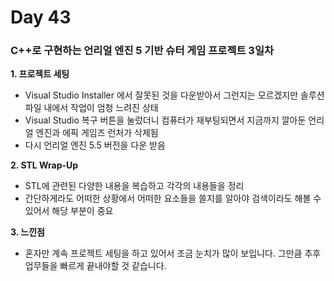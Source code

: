 # Day 43

### C++로 구현하는 언리얼 엔진 5 기반 슈터 게임 프로젝트 3일차

**1. 프로젝트 세팅**

- Visual Studio Installer 에서 잘못된 것을 다운받아서 그런지는 모르겠지만 솔루션 파일 내에서 작업이 엄청 느려진 상태
- Visual Studio 복구 버튼을 눌렀더니 컴퓨터가 재부팅되면서 지금까지 깔아둔 언리얼 엔진과 에픽 게임즈 런처가 삭제됨
- 다시 언리얼 엔진 5.5 버전을 다운 받음

**2. STL Wrap-Up**

- STL에 관련된 다양한 내용을 복습하고 각각의 내용들을 정리
- 간단하게라도 어떠한 상황에서 어떠한 요소들을 쓸지를 알아야 검색이라도 해볼 수 있어서 해당 부분이 중요

**3. 느낀점**

- 혼자만 계속 프로젝트 세팅을 하고 있어서 조금 눈치가 많이 보입니다. 그만큼 추후 업무들을 빠르게 끝내야할 것 같습니다.

